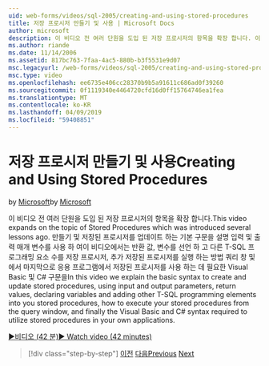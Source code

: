 ```yaml
---
uid: web-forms/videos/sql-2005/creating-and-using-stored-procedures
title: 저장 프로시저 만들기 및 사용 | Microsoft Docs
author: microsoft
description: 이 비디오 전 여러 단원을 도입 된 저장 프로시저의 항목을 확장 합니다. 이 비디오를 만들고 업데이트 하는 기본 구문을 설명 하는 중...
ms.author: riande
ms.date: 11/14/2006
ms.assetid: 817bc763-7faa-4ac5-880b-b3f5531e9d07
msc.legacyurl: /web-forms/videos/sql-2005/creating-and-using-stored-procedures
msc.type: video
ms.openlocfilehash: ee6735e406cc28370b9b5a91611c686ad0f39260
ms.sourcegitcommit: 0f1119340e4464720cfd16d0ff15764746ea1fea
ms.translationtype: MT
ms.contentlocale: ko-KR
ms.lasthandoff: 04/09/2019
ms.locfileid: "59408851"
---
```

# <a name="creating-and-using-stored-procedures"></a><span data-ttu-id="f7a3b-104">저장 프로시저 만들기 및 사용</span><span class="sxs-lookup"><span data-stu-id="f7a3b-104">Creating and Using Stored Procedures</span></span>

<span data-ttu-id="f7a3b-105">by [Microsoft](https://github.com/microsoft)</span><span class="sxs-lookup"><span data-stu-id="f7a3b-105">by [Microsoft](https://github.com/microsoft)</span></span>

<span data-ttu-id="f7a3b-106">이 비디오 전 여러 단원을 도입 된 저장 프로시저의 항목을 확장 합니다.</span><span class="sxs-lookup"><span data-stu-id="f7a3b-106">This video expands on the topic of Stored Procedures which was introduced several lessons ago.</span></span> <span data-ttu-id="f7a3b-107">만들기 및 저장된 프로시저를 업데이트 하는 기본 구문을 설명 입력 및 출력 매개 변수를 사용 하 여이 비디오에서는 반환 값, 변수를 선언 하 고 다른 T-SQL 프로그래밍 요소 수를 저장 프로시저, 추가 저장된 프로시저를 실행 하는 방법 쿼리 창 및에서 마지막으로 응용 프로그램에서 저장된 프로시저를 사용 하는 데 필요한 Visual Basic 및 C# 구문을</span><span class="sxs-lookup"><span data-stu-id="f7a3b-107">In this video we explain the basic syntax to create and update stored procedures, using input and output parameters, return values, declaring variables and adding other T-SQL programming elements into you stored procedures, how to execute your stored procedures from the query window, and finally the Visual Basic and C# syntax required to utilize stored procedures in your own applications.</span></span>

[<span data-ttu-id="f7a3b-108">&#9654;비디오 (42 분)</span><span class="sxs-lookup"><span data-stu-id="f7a3b-108">&#9654; Watch video (42 minutes)</span></span>](https://channel9.msdn.com/Blogs/ASP-NET-Site-Videos/creating-and-using-stored-procedures)

> [!div class="step-by-step"]
> <span data-ttu-id="f7a3b-109">[이전](building-and-customizing-reports-in-business-intelligence-development-studio.md)
> [다음](enabling-full-text-search-in-your-text-data.md)</span><span class="sxs-lookup"><span data-stu-id="f7a3b-109">[Previous](building-and-customizing-reports-in-business-intelligence-development-studio.md)
[Next](enabling-full-text-search-in-your-text-data.md)</span></span>
